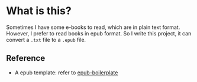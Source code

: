 
# What is this?
Sometimes I have some e-books to read, which are in plain text format. However, I prefer to read books in epub format.
So I write this project, it can convert a `.txt` file to a `.epub` file.

## Reference
+ A epub template: refer to [epub-boilerplate](https://github.com/javierarce/epub-boilerplate.git)